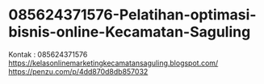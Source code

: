 # 085624371576-Pelatihan-optimasi-bisnis-online-Kecamatan-Saguling
Kontak : 085624371576  https://kelasonlinemarketingkecamatansaguling.blogspot.com/ https://penzu.com/p/4dd870d8db857032
